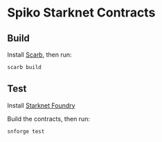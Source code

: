 # Spiko Starknet Contracts

## Build

Install [Scarb](https://docs.swmansion.com/scarb/), then run:

```bash
scarb build
```

## Test

Install [Starknet Foundry](https://github.com/foundry-rs/starknet-foundry)

Build the contracts, then run:

```bash
snforge test
```
